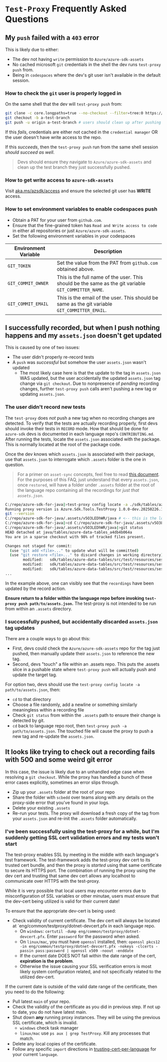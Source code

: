 # `Test-Proxy` Frequently Asked Questions

## My `push` failed with a `403` error

This is likely due to either:

- The dev not having `write` permission to `Azure/azure-sdk-assets`
- No cached microsoft `git` credentials in the shell the dev runs `test-proxy push` from.
- Being in `codespaces` where the dev's git user isn't available in the default session.

### How to check the `git` user is properly logged in

On the same shell that the dev will `test-proxy push` from:

```bash
git clone -c core.longpaths=true --no-checkout --filter=tree:0 https://github.com/Azure/azure-sdk-assets.git
git checkout -b a-test-branch
git push -u origin a-test-branch # users should clean up after pushing a test branch, but in the case they don't devs may need to select a different test branch name
```

If this _fails_, credentials are either not cached in the `credential manager` OR the user doesn't have write access to the repo.

If this _succeeds_, then the `test-proxy push` run from the same shell session _should succeed as well_.

> Devs should ensure they navigate to `Azure/azure-sdk-assets` and clean up the test branch they just successfully pushed.

### How to get write access to `azure-sdk-assets`

Visit [aka.ms/azsdk/access](https://aka.ms/azsdk/access) and ensure the selected git user has **WRITE** access.

### How to set environment variables to enable codespaces push

- Obtain a PAT for your user from `github.com`.
 - Ensure that the fine-grained token has `Read and Write access to code` in either all repositories or just `Azure/azure-sdk-assets`.
- Set the following environment variables in your codespaces

| Environment Variable | Description |
|---|---|
|`GIT_TOKEN`| Set the value from the PAT from `github.com` obtained above. |
|`GIT_COMMIT_OWNER`| This is the full name of the user. This should be the same as the git variable `GIT_COMMITTER_NAME`. |
|`GIT_COMMIT_EMAIL`| This is the email of the user. This should be same as the git variable `GIT_COMMITTER_EMAIL`.|

## I successfully recorded, but when I push nothing happens and my `assets.json` doesn't get updated

This is caused by one of two issues:

- The user didn't properly re-record tests
- A `push` was _successful_ but somehow the user `assets.json` wasn't updated
  - The most likely case here is that the update to the tag in `assets.json` WAS updated, but the user accidentally the updated `assets.json` tag change via `git checkout`. Due to nonpresence of _pending_ recording changes, further `test-proxy push` calls aren't pushing a new tag or updating `assets.json`.

### The user didn't record new tests

The `test-proxy` does _not_ push a new tag when no recording changes are detected. To verify that the tests are actually recording properly, first devs should invoke their tests in `RECORD` mode. How that should be done for `azure-sdk` devs is documented in each language repo's `CONTRIBUTING.md`. After running the tests, locate the `assets.json` associated with the package. This is normally located at the root of the package code.

Once the dev knows which `assets.json` is associated with their package, use that `assets.json` to interrogate which `.assets` folder is the one in question.

> For a primer on `asset-sync` concepts, feel free to read [this document](https://github.com/Azure/azure-sdk-tools/blob/main/tools/test-proxy/documentation/asset-sync/README.md). For the purposes of this FAQ, just understand that every `assets.json`, once `restored`, will have a folder under `.assets` folder at the root of the language repo containing all the recordings for _just that `assets.json`_.

```bash
C:/repo/azure-sdk-for-java|>test-proxy config locate -a ./sdk/tables/azure-data-tables/assets.json
Running proxy version is Azure.Sdk.Tools.TestProxy 1.0.0-dev.20250226.1
git --version
C:/repo/azure-sdk-for-java/.assets/v5O3LEDhWR/java # <-- this is the location of the cloned assets
C:/repo/azure-sdk-for-java|>cd C:/repo/azure-sdk-for-java/.assets/v5O3LEDhWR/java
C:/repo/azure-sdk-for-java/.assets/v5O3LEDhWR/java|>git status
HEAD detached at java/tables/azure-data-tables_a4db4b064a
You are in a sparse checkout with 98% of tracked files present.

Changes not staged for commit:
  (use "git add <file>..." to update what will be committed)
  (use "git restore <file>..." to discard changes in working directory)
        modified:   sdk/tables/azure-data-tables/src/test/resources/session-records/TableAsyncClientTest.submitTransaction.json
        modified:   sdk/tables/azure-data-tables/src/test/resources/session-records/TableAsyncClientTest.submitTransactionAllActions.json
        modified:   sdk/tables/azure-data-tables/src/test/resources/session-records/TableAsyncClientTest.submitTransactionAllActionsForEntitiesWithSingleQuotesInPartitionKey.json
...
```

In the example above, one can visibly see that the `recordings` have been updated by the record action.

**Ensure return to a folder within the language repo before invoking `test-proxy push path/to/assets.json`.** The test-proxy is not intended to be run from within an `.assets` directory.

### I successfully pushed, but accidentally discarded `assets.json` tag updates

There are a couple ways to go about this:

- First, devs could check the `Azure/azure-sdk-assets` repo for the tag just pushed, then manually update their `assets.json` to reference the new tag.
- Second, devs "touch" a file within an .assets repo. This puts the .assets slice in a pushable state where `test-proxy push` will actually push and update the target tag.

For option two, devs should use the `test-proxy config locate -a path/to/assets.json`, then:

- `cd` to that directory
- Choose a file randomly, add a newline or something similarly meaningless within a recording file
- Check `git status` from within the `.assets` path to ensure their change is detected by git.
- `cd` back to language repo root, then `test-proxy push -a path/to/assets.json`. The touched file will cause the proxy to push a new tag and re-update the `assets.json`.

## It looks like trying to check out a recording fails with 500 and some weird git error

In this case, the issue is likely due to an unhandled edge case when resolving a `git checkout`. While the proxy has handled a bunch of these error cases explicitly, sometimes an error slips through.

- Zip up your `.assets` folder at the root of your repo
- Share the folder with `scbedd` over teams along with any details on the proxy-side error that you've found in your logs.
- Delete your existing `.assets`
- Re-run your tests. The proxy will download a fresh copy of the tag from your `assets.json` and re-init the `.assets` folder automatically.

### I've been successfully using the test-proxy for a while, but I'm suddenly getting SSL cert validation errors and my tests won't start

The test-proxy enables SSL by meeting in the middle with each language's test framework. The test-framework adds the test-proxy dev cert to its trusted cert bundle, and then the proxy is _started_ using that same certificate to secure its HTTPS port. The combination of running the proxy using the dev cert and trusting that same dev cert allows any localhost to communicate over HTTPS with the test-proxy.

While it is very possible that local users may encounter errors due to misconfiguration of SSL variables or other minutae, users must ensure that the dev-cert being utilized is valid for their current date!

To ensure that the appropriate dev-cert is being used:

- Check validity of current certificate. The dev cert will always be located at `eng/common/testproxy/dotnet-devcert.pfx in each language repo.
  - On `windows`: `certutil -dump eng/common/testproxy/dotnet-devcert.pfx`. Enter `password` for the password when asked.
  - On `linux/mac`, you must have `openssl` installed, then: `openssl pkcs12 -in eng/common/testproxy/dotnet-devcert.pfx -nokeys -clcerts -passin pass:password | openssl x509 -noout -enddate`
  - If the current date DOES NOT fall within the date range of the cert, **expiration is the problem**.
  - Otherwise the issue causing your SSL verification errors is most likely system configuration related, and not specifically related to the utilized dev-cert.

If the current date is outside of the valid date range of the certificate, then you need to do the following:

- Pull latest `main` of your repo.
- Check the validity of the certificate as you did in previous step. If not up to date, you do not have latest main.
- Shut down **any** running proxy instances. They will be using the previous SSL certificate, which is invalid.
  - `windows` check task manager
  - `linux/mac` use `ps aux | grep TestProxy`. Kill any processes that match.
- Delete any local copies of the certificate.
- Follow any specific `import` directions in [trusting-cert-per-language](trusting-cert-per-language.md) for your current `language`.
